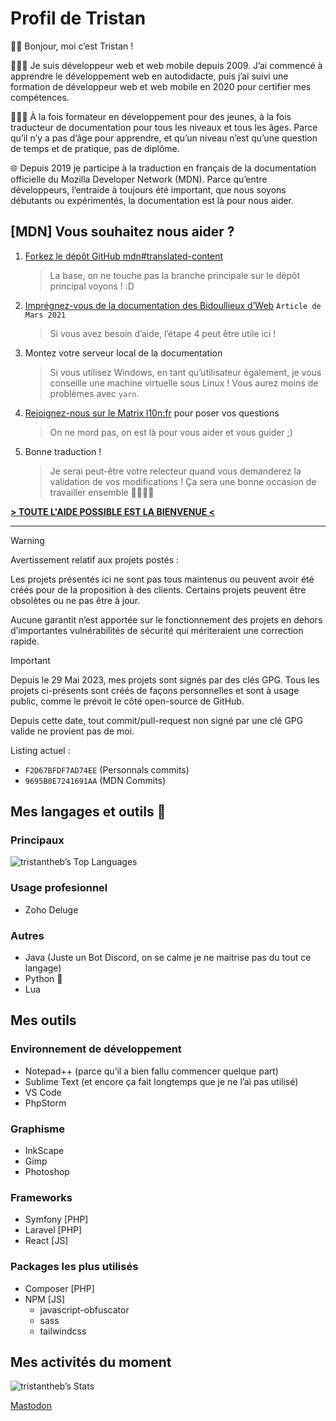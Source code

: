 # Profil de Tristan

👋🏻 Bonjour, moi c’est Tristan !

👨🏻‍💻 Je suis développeur web et web mobile depuis 2009. J’ai commencé à apprendre le développement web en autodidacte, puis j’ai suivi une formation de développeur web et web mobile en 2020 pour certifier mes compétences.

👨🏻‍🏫 À la fois formateur en développement pour des jeunes, à la fois traducteur de documentation pour tous les niveaux et tous les âges. Parce qu’il n’y a pas d’âge pour apprendre, et qu’un niveau n’est qu’une question de temps et de pratique, pas de diplôme.

🌐 Depuis 2019 je participe à la traduction en français de la documentation officielle du Mozilla Developer Network (MDN). Parce qu’entre développeurs, l’entraide à toujours été important, que nous soyons débutants ou expérimentés, la documentation est là pour nous aider.

## [MDN] **Vous souhaitez nous aider ?**

1. [Forkez le dépôt GitHub mdn#translated-content](https://github.com/mdn/translated-content)
    > La base, on ne touche pas la branche principale sur le dépôt principal voyons ! :D
2. [Imprégnez-vous de la documentation des Bidoullieux d’Web](https://tech.mozfr.org/post/2021/03/16/MDN-sur-GitHub-comment-contribuer) `Article de Mars 2021`
    > Si vous avez besoin d’aide, l’étape 4 peut être utile ici !
3. Montez votre serveur local de la documentation
    > Si vous utilisez Windows, en tant qu’utilisateur également, je vous conseille une machine virtuelle sous Linux ! Vous aurez moins de problèmes avec `yarn`.
4. [Rejoignez-nous sur le Matrix l10n:fr](https://chat.mozilla.org/#/room/#l10n-fr:mozilla.org) pour poser vos questions
    > On ne mord pas, on est là pour vous aider et vous guider ;)
5. Bonne traduction !
    > Je serai peut-être votre relecteur quand vous demanderez la validation de vos modifications ! Ça sera une bonne occasion de travailler ensemble 🤜🏻🤛🏻

[**\> TOUTE L'AIDE POSSIBLE EST LA BIENVENUE <**](https://developer.mozilla.org/fr/docs/MDN/Community/Contributing/Translated_content)

---

> [!WARNING]
> Avertissement relatif aux projets postés :
>
> Les projets présentés ici ne sont pas tous maintenus ou peuvent avoir été créés pour de la proposition à des clients. Certains projets peuvent être obsolètes ou ne pas être à jour.
>
> Aucune garantit n’est apportée sur le fonctionnement des projets en dehors d’importantes vulnérabilités de sécurité qui mériteraient une correction rapide.

> [!IMPORTANT]
> Depuis le 29 Mai 2023, mes projets sont signés par des clés GPG. Tous les projets ci-présents sont créés de façons personnelles et sont à usage public, comme le prévoit le côté open-source de GitHub.
>
> Depuis cette date, tout commit/pull-request non signé par une clé GPG valide ne provient pas de moi.
>
> Listing actuel :
> - `F2D67BFDF7AD74EE` (Personnals commits)
> - `9695B0E7241691AA` (MDN Commits)

## Mes langages et outils 🔣

### Principaux

![tristantheb’s Top Languages](https://github-readme-stats.vercel.app/api/top-langs/?username=tristantheb&theme=blueberry&show_icons=true&hide_border=true&layout=compact)

### Usage profesionnel

- Zoho Deluge

### Autres

- Java (Juste un Bot Discord, on se calme je ne maitrise pas du tout ce langage)
- Python 🐍
- Lua

## Mes outils

### Environnement de développement

- Notepad++ (parce qu’il a bien fallu commencer quelque part)
- Sublime Text (et encore ça fait longtemps que je ne l’ai pas utilisé)
- VS Code
- PhpStorm

### Graphisme

- InkScape
- Gimp
- Photoshop

### Frameworks

- Symfony [PHP]
- Laravel [PHP]
- React [JS]

### Packages les plus utilisés

- Composer [PHP]
- NPM [JS]
  - javascript-obfuscator
  - sass
  - tailwindcss

## Mes activités du moment

![tristantheb’s Stats](https://github-readme-stats.vercel.app/api?username=tristantheb&theme=blueberry&show_icons=true&hide_border=true&count_private=true)

<a rel="me" href="https://piaille.fr/@tristantheb">Mastodon</a>
